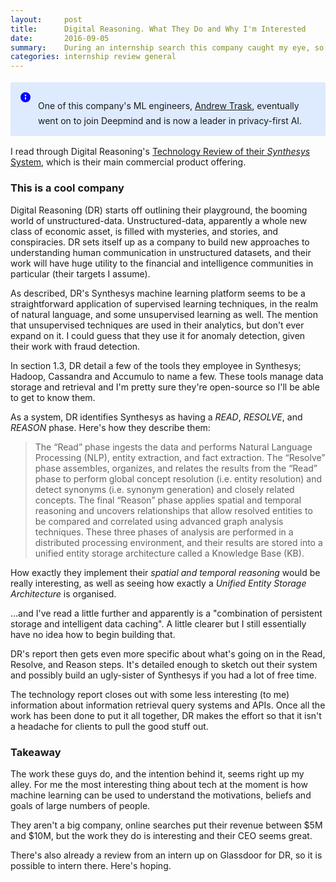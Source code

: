 ```yaml
---
layout:     post
title:      Digital Reasoning. What They Do and Why I'm Interested
date:       2016-09-05
summary:    During an internship search this company caught my eye, so I'm looking further into them.
categories: internship review general
---
```


<div class="callout-panel callout-panel-info">
    <span class="callout-panel-icon callout-panel-info-icon">
        <span class="" role="img" aria-label="Panel info">
            <svg width="24" height="24" viewBox="0 0 24 24" focusable="false" role="presentation">
                <path d="M12 20a8 8 0 1 1 0-16 8 8 0 0 1 0 16zm0-8.5a1 1 0 0 0-1 1V15a1 1 0 0 0 2 0v-2.5a1 1 0 0 0-1-1zm0-1.125a1.375 1.375 0 1 0 0-2.75 1.375 1.375 0 0 0 0 2.75z" fill="currentColor" fill-rule="evenodd"></path>
            </svg>
        </span>
    </span>
    <div class="ak-editor-panel__content">
        <p data-renderer-start-pos="97">
            One of this company's ML engineers, <a href="https://twitter.com/iamtrask?lang=en">Andrew Trask</a>, eventually went on to join Deepmind and is now a leader in privacy-first AI.
        </p>
    </div>
</div>

I read through Digital Reasoning's [Technology Review of their *Synthesys* System](http://www.digitalreasoning.com/resources/Synthesys_v3.9_Technology_Overview_FINAL_Jan_2015.pdf), which is their main commercial product offering.

### This is a cool company

Digital Reasoning (DR) starts off outlining their playground, the booming world of unstructured-data. Unstructured-data, apparently a whole new class of economic asset, is filled with mysteries, and stories, and conspiracies. DR sets itself up as a company to build new approaches to understanding human communication in unstructured datasets, and their work will have huge utility to the financial and intelligence communities in particular (their targets I assume).

As described, DR's Synthesys machine learning platform seems to be a straightforward application of supervised learning techniques, in the realm of natural language, and some unsupervised learning as well. The mention that unsupervised techniques are used in their analytics, but don't ever expand on it. I could guess that they use it for anomaly detection, given their work with fraud detection.

In section 1.3, DR detail a few of the tools they employee in Synthesys; Hadoop, Cassandra and Accumulo to name a few. These tools manage data storage and retrieval and I'm pretty sure they're open-source so I'll be able to get to know them.

As a system, DR identifies Synthesys as having a *READ*, *RESOLVE*, and *REASON* phase. Here's how they describe them:

> The “Read” phase ingests the data and performs Natural Language Processing (NLP), entity
extraction, and fact extraction. The “Resolve” phase assembles, organizes, and relates the results
from the “Read” phase to perform global concept resolution (i.e. entity resolution) and detect
synonyms (i.e. synonym generation) and closely related concepts. The final “Reason” phase
applies spatial and temporal reasoning and uncovers relationships that allow resolved entities to
be compared and correlated using advanced graph analysis techniques. These three phases of
analysis are performed in a distributed processing environment, and their results are stored into a
unified entity storage architecture called a Knowledge Base (KB).

How exactly they implement their *spatial and temporal reasoning* would be really interesting, as well as seeing how exactly a *Unified Entity Storage Architecture* is organised.

...and I've read a little further and apparently is a "combination of persistent storage and intelligent data caching". A little clearer but I still essentially have no idea how to begin building that.

DR's report then gets even more specific about what's going on in the Read, Resolve, and Reason steps. It's detailed enough to sketch out their system and possibly build an ugly-sister of Synthesys if you had a lot of free time.

The technology report closes out with some less interesting (to me) information about information retrieval query systems and APIs. Once all the work has been done to put it all together, DR makes the effort so that it isn't a headache for clients to pull the good stuff out.


### Takeaway

The work these guys do, and the intention behind it, seems right up my alley. For me the most interesting thing about tech at the moment is how machine learning can be used to understand the motivations, beliefs and goals of large numbers of people.

They aren't a big company, online searches put their revenue between $5M and $10M, but the work they do is interesting and their CEO seems great.

There's also already a review from an intern up on Glassdoor for DR, so it is possible to intern there. Here's hoping.


<style>
.callout-panel {
    border-radius: 3px;
    margin: 1.145rem 0px 1rem 0px;
    padding: 12px;
    min-width: 48px;
    display: flex;
    /*-webkit-box-align: baseline;*/
    /*align-items: baseline;*/
    word-break: break-word;
    border: none;
}

.callout-panel p {
    margin-bottom: 0;
    line-height: 24px;
}

.callout-panel-icon {
    display: block;
    flex-shrink: 0;
    height: 24px;
    width: 24px;
    box-sizing: content-box;
    padding-right: 8px;
    color: rgb(0, 82, 204);
}

.callout-panel-info {
    background-color: rgb(222, 235, 255);
}

.callout-panel-info-icon {
    color: blue;
}

</style>
